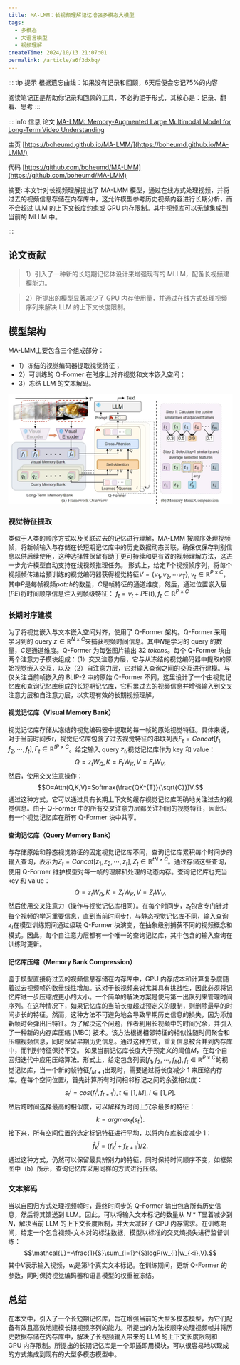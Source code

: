 ```yaml
---
title: MA-LMM：长视频理解记忆增强多模态大模型
tags:
  - 多模态
  - 大语言模型
  - 视频理解
createTime: 2024/10/13 21:07:01
permalink: /article/a6f3dxbq/
---
```

::: tip 提示
根据遗忘曲线：如果没有记录和回顾，6天后便会忘记75%的内容

阅读笔记正是帮助你记录和回顾的工具，不必拘泥于形式，其核心是：记录、翻看、思考
:::

::: info 信息
论文 [MA-LMM: Memory-Augmented Large Multimodal Model for Long-Term Video Understanding](https://arxiv.org/pdf/2404.05726)     

主页 [https://boheumd.github.io/MA-LMM/](https://boheumd.github.io/MA-LMM/)

代码 [https://github.com/boheumd/MA-LMM](https://github.com/boheumd/MA-LMM)

摘要: 本文针对长视频理解提出了 MA-LMM 模型，通过在线方式处理视频，并将过去的视频信息存储在内存库中，这允许模型参考历史视频内容进行长期分析，而不会超过 LLM 的上下文长度约束或 GPU 内存限制。其中视频库可以无缝集成到当前的 MLLM 中。

:::

## 论文贡献

> 1）引入了一种新的长短期记忆体设计来增强现有的 MLLM，配备长视频建模能力。

> 2）所提出的模型显著减少了 GPU 内存使用量，并通过在线方式处理视频序列来解决 LLM 的上下文长度限制。

## 模型架构
MA-LMM主要包含三个组成部分：
- 1）冻结的视觉编码器提取视觉特征；
- 2）可训练的 Q-Former 在时序上对齐视觉和文本嵌入空间；
- 3）冻结 LLM 的文本解码。

![alt text](pic/mallm.png)

### 视觉特征提取
类似于人类的顺序方式以及关联过去的记忆进行理解，MA-LMM 按顺序处理视频帧，将新帧输入与存储在长短期记忆库中的历史数据动态关联，确保仅保存判别信息以供后续使用，这种选择性保留有助于更可持续和更有效的视频理解方法，这进一步允许模型自动支持在线视频推理任务。
形式上，给定$T$个视频帧序列，将每个视频帧传递给预训练的视觉编码器获得视觉特征$V=\{v_{1},v_{2},\cdots v_{T}\}, v_{t}\in \mathbb{R}^{P\times C}$，其中$P$是每帧视频$patch$的数量，$C$是帧特征的通道维度，然后，通过位置嵌入层$(PE)$将时间顺序信息注入到帧级特征：
$f_{t}=v_{t}+PE(t),f_{t}\in \mathbb{R}^{P\times C}$

### 长期时序建模
为了将视觉嵌入与文本嵌入空间对齐，使用了 Q-Former 架构。Q-Former 采用学习到的 query $z\in \mathbb{R}^{N\times C}$来捕获视频时间信息。其中$N$是学习的 query 的数量，$C$是通道维度。Q-Former 为每张图片输出 32 $tokens$。每个 Q-Former 块由两个注意力子模块组成：（1）交叉注意力层，它与从冻结的视觉编码器中提取的原始视觉嵌入交互，以及（2）自注意力层，它对输入查询之间的交互进行建模。与仅关注当前帧嵌入的 BLIP-2 中的原始 Q-Former 不同，这里设计了一个由视觉记忆库和查询记忆库组成的长短期记忆库，它积累过去的视频信息并增强输入到交叉注意力层和自注意力层，以实现有效的长期视频理解。

#### 视觉记忆库（Visual Memory Bank）
视觉记忆库存储从冻结的视觉编码器中提取的每一帧的原始视觉特征。具体来说，对于当前时间步$t$，视觉记忆库包含了过去视觉特征的串联列表$F_{t}=Concat[f_{1},f_{2},\cdots,f_{t}],F_{t}\in \mathbb{R}^{tP\times C}$。给定输入 query $z_{t}$,视觉记忆库作为 key 和 value：
$$Q=z_{t}W_{Q},K=F_{t}W_{K},V=F_{t}W_{V},$$
然后，使用交叉注意操作：
$$O=Attn(Q,K,V)=Softmax(\frac{QK^{T}}{\sqrt{C}})V.$$
通过这种方式，它可以通过具有长期上下文的缓存视觉记忆库明确地关注过去的视觉信息。由于 Q-Former 中的所有交叉注意力层都关注相同的视觉特征，因此只有一个视觉记忆库在所有 Q-Former 块中共享。

#### 查询记忆库（Query Memory Bank）
与存储原始和静态视觉特征的固定视觉记忆库不同，查询记忆库累积每个时间步的输入查询，表示为$Z_{t}=Concat[z_{1},z_{2},\cdots,z_{t}],Z_{t}\in\mathbb{R}^{tN\times C}$。通过存储这些查询，使用 Q-Former 维护模型对每一帧的理解和处理的动态内存。查询记忆库也充当 key 和 value：
$$Q=z_{t}W_{Q},K=Z_{t}W_{K},V=Z_{t}W_{V},$$
然后使用交叉注意力（操作与视觉记忆库相同）。在每个时间步，$z_{t}$包含专门针对每个视频的学习重要信息，直到当前时间步$t$，与静态视觉记忆库不同，输入查询$z_{t}$在模型训练期间通过级联 Q-Former 块演变，在抽象级别捕获不同的视频概念和模式。因此，每个自注意力层都有一个唯一的查询记忆库，其中包含的输入查询在训练时更新。

#### 记忆库压缩（Memory Bank Compression）
鉴于模型直接将过去的视频信息存储在内存库中，GPU 内存成本和计算复杂度随着过去视频帧的数量线性增加。这对于长视频来说尤其具有挑战性，因此必须将记忆库进一步压缩成更小的大小。一个简单的解决方案是使用第一出队列来管理时间序列。在这种情况下，如果记忆库的当前长度超过预定义的限制，则删除最早的时间步长的特征。然而，这种方法不可避免地会导致早期历史信息的损失，因为添加新帧时会弹出旧特征。为了解决这个问题，作者利用长视频中的时间冗余，并引入了一种新的内存库压缩 (MBC) 技术。该方法根据相邻特征的相似性随时间聚合和压缩视频信息，同时保留早期历史信息。通过这种方式，重复信息被合并到内存库中，而判别特征保持不变。
如果当前记忆库长度大于预定义的阈值$M$，在每个自回归迭代中应用压缩算法。形式上，给定包含列表$[f_{1},f_{2},\cdots,f_{M}],f_{t}\in\mathbb{R}^{P\times C}$的视觉记忆库，当一个新的帧特征$f_{M+1}$出现时，需要通过将长度减少 1 来压缩内存库。在每个空间位置$i$，首先计算所有时间相邻标记之间的余弦相似度：
$$s_{t}^{i}=cos(f_{t}^{i},f_{t+1}^{i}),t\in[1,M],i\in[1,P].$$
然后跨时间选择最高的相似度，可以解释为时间上冗余最多的特征：
$$k=argmax_{t}(s_{t}^{i}).$$
接下来，所有空间位置的选定标记特征进行平均，以将内存库长度减少 1：
$$\hat{f}_{k}^{i}=(f_{k}^{i}+f_{k+1}^{i})/2.$$
通过这种方式，仍然可以保留最具辨别力的特征，同时保持时间顺序不变，如框架图中（b）所示，查询记忆库采用同样的方式进行压缩。


### 文本解码
当以自回归方式处理视频帧时，最终时间步的 Q-Former 输出包含所有历史信息，然后将其馈送到 LLM。因此，可以将输入文本标记的数量从 $N*T$显着减少到$N$，解决当前 LLM 的上下文长度限制，并大大减轻了 GPU 内存需求。在训练期间，给定一个包含视频-文本对的标注数据，模型以标准的交叉熵损失进行监督训练：
$$\mathcal{L}=-\frac{1}{S}\sum_{i=1}^{S}logP(w_{i}|w_{<i},V).$$
其中$V$表示输入视频，$w_{i}$是第$i$个真实文本标记。在训练期间，更新 Q-Former 的参数，同时保持视觉编码器和语言模型的权重被冻结。

## 总结
在本文中，引入了一个长短期记忆库，旨在增强当前的大型多模态模型，为它们配备有效且高效地建模长期视频序列的能力。所提出的方法按顺序处理视频帧并将历史数据存储在内存库中，解决了长视频输入带来的 LLM 的上下文长度限制和 GPU 内存限制。所提出的长期记忆库是一个即插即用模块，可以很容易地以现成的方式集成到现有的大型多模态模型中。